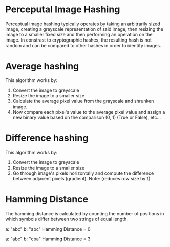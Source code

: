 # Perceputal Image Hashing

Perceptual image hashing typically operates by taking an arbitrarily sized image, creating a greyscale representation of said image, then resizing the image to a smaller fixed size and then performing an operation on the image. In constrast to cryptographic hashes, the resulting hash is not random and can be compared to other hashes in order to identify images.

# Average hashing
This algorithm works by:
1. Convert the image to greyscale 
2. Resize the image to a smaller size
3. Calculate the average pixel value from the grayscale and shrunken image.
4. Now compare each pixel's value to the average pixel value and assign a new binary value based on the comparison (0, 1) (True or False), etc...

# Difference hashing
This algorithm works by: 
1. Convert the image to greyscale
2. Resize the image to a smaller size
3. Go through image's pixels horizontally and compute the difference between adjacent pixels (gradient). Note: (reduces row size by 1)

# Hamming Distance
The hamming distance is calculated by counting the number of positions in which symbols differ between two strings of equal length.

a: "abc" b: "abc" Hamming Distance = 0

a: "abc" b: "cba" Hamming Distance = 3


